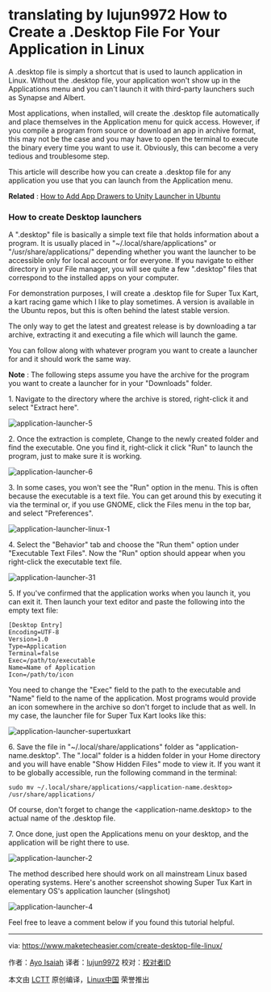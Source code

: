 translating by lujun9972
How to Create a .Desktop File For Your Application in Linux
======
A .desktop file is simply a shortcut that is used to launch application in Linux. Without the .desktop file, your application won't show up in the Applications menu and you can't launch it with third-party launchers such as Synapse and Albert.

Most applications, when installed, will create the .desktop file automatically and place themselves in the Application menu for quick access. However, if you compile a program from source or download an app in archive format, this may not be the case and you may have to open the terminal to execute the binary every time you want to use it. Obviously, this can become a very tedious and troublesome step.

This article will describe how you can create a .desktop file for any application you use that you can launch from the Application menu.

 **Related** : [How to Add App Drawers to Unity Launcher in Ubuntu][1]

### How to create Desktop launchers
A ".desktop" file is basically a simple text file that holds information about a program. It is usually placed in "~/.local/share/applications" or "/usr/share/applications/" depending whether you want the launcher to be accessible only for local account or for everyone. If you navigate to either directory in your File manager, you will see quite a few ".desktop" files that correspond to the installed apps on your computer.

For demonstration purposes, I will create a .desktop file for Super Tux Kart, a kart racing game which I like to play sometimes. A version is available in the Ubuntu repos, but this is often behind the latest stable version.

The only way to get the latest and greatest release is by downloading a tar archive, extracting it and executing a file which will launch the game.

You can follow along with whatever program you want to create a launcher for and it should work the same way.

 **Note** : The following steps assume you have the archive for the program you want to create a launcher for in your "Downloads" folder.

1\. Navigate to the directory where the archive is stored, right-click it and select "Extract here".

![application-launcher-5][2]

2\. Once the extraction is complete, Change to the newly created folder and find the executable. One you find it, right-click it click "Run" to launch the program, just to make sure it is working.

![application-launcher-6][3]

3\. In some cases, you won't see the "Run" option in the menu. This is often because the executable is a text file. You can get around this by executing it via the terminal or, if you use GNOME, click the Files menu in the top bar, and select "Preferences".

![application-launcher-linux-1][4]

4\. Select the "Behavior" tab and choose the "Run them" option under "Executable Text Files". Now the "Run" option should appear when you right-click the executable text file.

![application-launcher-31][5]

5\. If you've confirmed that the application works when you launch it, you can exit it. Then launch your text editor and paste the following into the empty text file:
```
[Desktop Entry]
Encoding=UTF-8
Version=1.0
Type=Application
Terminal=false
Exec=/path/to/executable
Name=Name of Application
Icon=/path/to/icon
```

You need to change the "Exec" field to the path to the executable and "Name" field to the name of the application. Most programs would provide an icon somewhere in the archive so don't forget to include that as well. In my case, the launcher file for Super Tux Kart looks like this:

![application-launcher-supertuxkart][6]

6\. Save the file in "~/.local/share/applications" folder as "application-name.desktop". The ".local" folder is a hidden folder in your Home directory and you will have enable "Show Hidden Files" mode to view it. If you want it to be globally accessible, run the following command in the terminal:
```
sudo mv ~/.local/share/applications/<application-name.desktop> /usr/share/applications/
```

Of course, don't forget to change the <application-name.desktop> to the actual name of the .desktop file.

7\. Once done, just open the Applications menu on your desktop, and the application will be right there to use.

![application-launcher-2][7]

The method described here should work on all mainstream Linux based operating systems. Here's another screenshot showing Super Tux Kart in elementary OS's application launcher (slingshot)

![application-launcher-4][8]

Feel free to leave a comment below if you found this tutorial helpful.

--------------------------------------------------------------------------------

via: https://www.maketecheasier.com/create-desktop-file-linux/

作者：[Ayo Isaiah][a]
译者：[lujun9972](https://github.com/lujun9972)
校对：[校对者ID](https://github.com/校对者ID)

本文由 [LCTT](https://github.com/LCTT/TranslateProject) 原创编译，[Linux中国](https://linux.cn/) 荣誉推出

[a]:https://www.maketecheasier.com/author/ayoisaiah/
[1]:https://www.maketecheasier.com/add-app-drawer-unity-launcher-ubuntu/ (How to Add App Drawers to Unity Launcher in Ubuntu)
[2]:https://www.maketecheasier.com/assets/uploads/2017/11/application-launcher-5.png (application-launcher-5)
[3]:https://www.maketecheasier.com/assets/uploads/2017/11/application-launcher-6.png (application-launcher-6)
[4]:https://www.maketecheasier.com/assets/uploads/2017/11/application-launcher-linux-1.png (application-launcher-linux-1)
[5]:https://www.maketecheasier.com/assets/uploads/2017/11/application-launcher-31.png (application-launcher-31)
[6]:https://www.maketecheasier.com/assets/uploads/2017/11/application-launcher-supertuxkart.png (application-launcher-supertuxkart)
[7]:https://www.maketecheasier.com/assets/uploads/2017/11/application-launcher-2.jpg (application-launcher-2)
[8]:https://www.maketecheasier.com/assets/uploads/2017/11/application-launcher-4.jpg (application-launcher-4)

